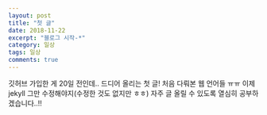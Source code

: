 ```yaml
---
layout: post
title: "첫 글"
date: 2018-11-22
excerpt: "블로그 시작-*"
category: 일상
tags: 일상
comments: true
---
```


깃허브 가입한 게 20일 전인데.. 드디어 올리는 첫 글!
처음 다뤄본 웹 언어들 ㅠㅠ 이제 jekyll 그만 수정해야지(수정한 것도 없지만 ㅎㅎ)
자주 글 올릴 수 있도록 열심히 공부하겠습니다..!!
